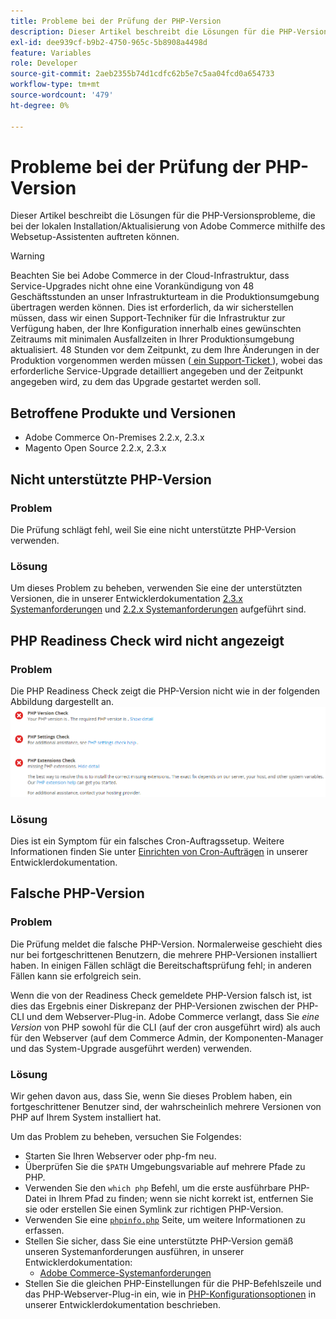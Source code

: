 ```yaml
---
title: Probleme bei der Prüfung der PHP-Version
description: Dieser Artikel beschreibt die Lösungen für die PHP-Versionsprobleme, die bei der lokalen Installation/Aktualisierung von Adobe Commerce mithilfe des Websetup-Assistenten auftreten können.
exl-id: dee939cf-b9b2-4750-965c-5b8908a4498d
feature: Variables
role: Developer
source-git-commit: 2aeb2355b74d1cdfc62b5e7c5aa04fcd0a654733
workflow-type: tm+mt
source-wordcount: '479'
ht-degree: 0%

---
```


# Probleme bei der Prüfung der PHP-Version

Dieser Artikel beschreibt die Lösungen für die PHP-Versionsprobleme, die bei der lokalen Installation/Aktualisierung von Adobe Commerce mithilfe des Websetup-Assistenten auftreten können.

>[!WARNING]
>
>Beachten Sie bei Adobe Commerce in der Cloud-Infrastruktur, dass Service-Upgrades nicht ohne eine Vorankündigung von 48 Geschäftsstunden an unser Infrastrukturteam in die Produktionsumgebung übertragen werden können. Dies ist erforderlich, da wir sicherstellen müssen, dass wir einen Support-Techniker für die Infrastruktur zur Verfügung haben, der Ihre Konfiguration innerhalb eines gewünschten Zeitraums mit minimalen Ausfallzeiten in Ihrer Produktionsumgebung aktualisiert. 48 Stunden vor dem Zeitpunkt, zu dem Ihre Änderungen in der Produktion vorgenommen werden müssen ([ ein Support-Ticket ](/help/help-center-guide/help-center/magento-help-center-user-guide.md#submit-ticket)), wobei das erforderliche Service-Upgrade detailliert angegeben und der Zeitpunkt angegeben wird, zu dem das Upgrade gestartet werden soll.

## Betroffene Produkte und Versionen

* Adobe Commerce On-Premises 2.2.x, 2.3.x
* Magento Open Source 2.2.x, 2.3.x

## Nicht unterstützte PHP-Version

### Problem

Die Prüfung schlägt fehl, weil Sie eine nicht unterstützte PHP-Version verwenden.

### Lösung

Um dieses Problem zu beheben, verwenden Sie eine der unterstützten Versionen, die in unserer Entwicklerdokumentation [2.3.x Systemanforderungen](https://experienceleague.adobe.com/de/docs/commerce-operations/installation-guide/system-requirements) und [2.2.x Systemanforderungen](https://experienceleague.adobe.com/de/docs/commerce-operations/installation-guide/system-requirements) aufgeführt sind.

## PHP Readiness Check wird nicht angezeigt

### Problem

Die PHP Readiness Check zeigt die PHP-Version nicht wie in der folgenden Abbildung dargestellt an.
![upgr-tshooting-no-cron.png](assets/upgr-tshoot-no-cron.png)

### Lösung

Dies ist ein Symptom für ein falsches Cron-Auftragssetup. Weitere Informationen finden Sie unter [Einrichten von Cron-Aufträgen](https://experienceleague.adobe.com/de/docs/commerce-operations/installation-guide/next-steps/configuration) in unserer Entwicklerdokumentation.

## Falsche PHP-Version

### Problem

Die Prüfung meldet die falsche PHP-Version. Normalerweise geschieht dies nur bei fortgeschrittenen Benutzern, die mehrere PHP-Versionen installiert haben. In einigen Fällen schlägt die Bereitschaftsprüfung fehl; in anderen Fällen kann sie erfolgreich sein.

Wenn die von der Readiness Check gemeldete PHP-Version falsch ist, ist dies das Ergebnis einer Diskrepanz der PHP-Versionen zwischen der PHP-CLI und dem Webserver-Plug-in. Adobe Commerce verlangt, dass Sie *eine Version* von PHP sowohl für die CLI (auf der cron ausgeführt wird) als auch für den Webserver (auf dem Commerce Admin, der Komponenten-Manager und das System-Upgrade ausgeführt werden) verwenden.

### Lösung

Wir gehen davon aus, dass Sie, wenn Sie dieses Problem haben, ein fortgeschrittener Benutzer sind, der wahrscheinlich mehrere Versionen von PHP auf Ihrem System installiert hat.

Um das Problem zu beheben, versuchen Sie Folgendes:

* Starten Sie Ihren Webserver oder php-fm neu.
* Überprüfen Sie die `$PATH` Umgebungsvariable auf mehrere Pfade zu PHP.
* Verwenden Sie den `which php` Befehl, um die erste ausführbare PHP-Datei in Ihrem Pfad zu finden; wenn sie nicht korrekt ist, entfernen Sie sie oder erstellen Sie einen Symlink zur richtigen PHP-Version.
* Verwenden Sie eine [`phpinfo.php`](https://experienceleague.adobe.com/de/docs/commerce-operations/installation-guide/prerequisites/optional-software) Seite, um weitere Informationen zu erfassen.
* Stellen Sie sicher, dass Sie eine unterstützte PHP-Version gemäß unseren Systemanforderungen ausführen, in unserer Entwicklerdokumentation:
   * [Adobe Commerce-Systemanforderungen](https://experienceleague.adobe.com/de/docs/commerce-operations/installation-guide/system-requirements)
* Stellen Sie die gleichen PHP-Einstellungen für die PHP-Befehlszeile und das PHP-Webserver-Plug-in ein, wie in [PHP-Konfigurationsoptionen](https://experienceleague.adobe.com/de/docs/commerce-operations/installation-guide/system-requirements#php-settings) in unserer Entwicklerdokumentation beschrieben.

